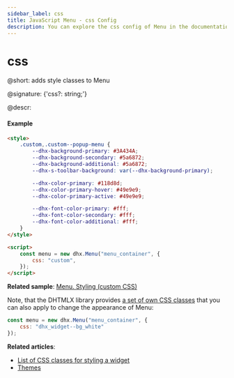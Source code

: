 ```yaml
---
sidebar_label: css
title: JavaScript Menu - css Config 
description: You can explore the css config of Menu in the documentation of the DHTMLX JavaScript UI library. Browse developer guides and API reference, try out code examples and live demos, and download a free 30-day evaluation version of DHTMLX Suite 7.
---
```


# css

@short: adds style classes to Menu

@signature: {'css?: string;'}

@descr:
#### Example

~~~html
<style>
	.custom,.custom--popup-menu {
		--dhx-background-primary: #3A434A;
		--dhx-background-secondary: #5a6872;
		--dhx-background-additional: #5a6872;
		--dhx-s-toolbar-background: var(--dhx-background-primary);

		--dhx-color-primary: #118d8d;
		--dhx-color-primary-hover: #49e9e9;
		--dhx-color-primary-active: #49e9e9;

		--dhx-font-color-primary: #fff;
		--dhx-font-color-secondary: #fff;
		--dhx-font-color-additional: #fff;
	}
</style>

<script>
	const menu = new dhx.Menu("menu_container", {
	    css: "custom",
	});
</script>
~~~

**Related sample**: [Menu. Styling (custom CSS)](https://snippet.dhtmlx.com/kfy2th5n)

Note, that the DHTMLX library provides [a set of own CSS classes](helpers/base_elements.md#list-of-css-classes-for-styling-a-widget) that you can also apply to change the appearance of Menu:

~~~js
const menu = new dhx.Menu("menu_container", {
    css: "dhx_widget--bg_white"
});
~~~

**Related articles**: 
- [List of CSS classes for styling a widget](helpers/base_elements.md#list-of-css-classes-for-styling-a-widget)
- [Themes](themes.md)